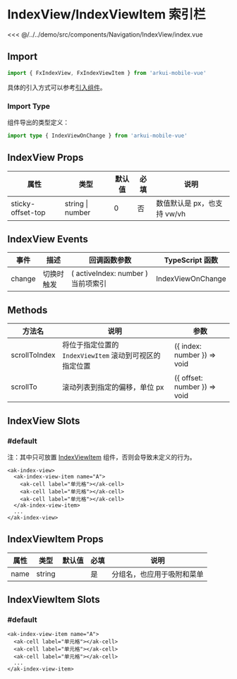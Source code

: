 # IndexView/IndexViewItem 索引栏

<CodeDemo name="IndexView">

<<< @/../../demo/src/components/Navigation/IndexView/index.vue

</CodeDemo>

## Import

```js
import { FxIndexView, FxIndexViewItem } from 'arkui-mobile-vue'
```

具体的引入方式可以参考[引入组件](../guide/import.md)。

### Import Type

组件导出的类型定义：

```ts
import type { IndexViewOnChange } from 'arkui-mobile-vue'
```

## IndexView Props

| 属性              | 类型             | 默认值 | 必填 | 说明                        |
| ----------------- | ---------------- | ------ | ---- | --------------------------- |
| sticky-offset-top | string \| number | 0      | 否   | 数值默认是 px，也支持 vw/vh |

## IndexView Events

| 事件   | 描述       | 回调函数参数                       | TypeScript 函数   |
| ------ | ---------- | ---------------------------------- | ----------------- |
| change | 切换时触发 | ( activeIndex: number ) 当前项索引 | IndexViewOnChange |

## Methods

| 方法名        | 说明                                                    | 参数                         |
| ------------- | ------------------------------------------------------- | ---------------------------- |
| scrollToIndex | 将位于指定位置的 `IndexViewItem` 滚动到可视区的指定位置 | ({ index: number }) => void  |
| scrollTo      | 滚动列表到指定的偏移，单位 px                           | ({ offset: number }) => void |

## IndexView Slots

### #default

注：其中只可放置 [IndexViewItem](./IndexView.md#indexviewitem-索引子项) 组件，否则会导致未定义的行为。

```vue
<ak-index-view>
  <ak-index-view-item name="A">
    <ak-cell label="单元格"></ak-cell>
    <ak-cell label="单元格"></ak-cell>
    <ak-cell label="单元格"></ak-cell>
  </ak-index-view-item>
  ...
</ak-index-view>
```

## IndexViewItem Props

| 属性 | 类型   | 默认值 | 必填 | 说明                       |
| ---- | ------ | ------ | ---- | -------------------------- |
| name | string |        | 是   | 分组名，也应用于吸附和菜单 |

## IndexViewItem Slots

### #default

```vue
<ak-index-view-item name="A">
  <ak-cell label="单元格"></ak-cell>
  <ak-cell label="单元格"></ak-cell>
  <ak-cell label="单元格"></ak-cell>
  ...
</ak-index-view-item>
```
